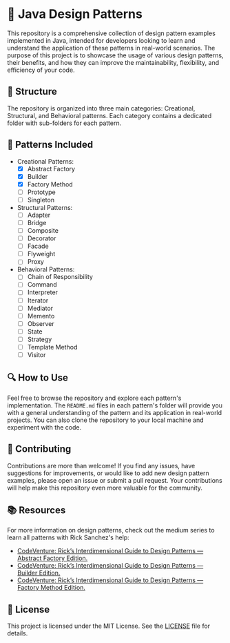 # 🚀 Java Design Patterns

This repository is a comprehensive collection of design pattern examples implemented in Java, intended for developers looking to learn and understand the application of these patterns in real-world scenarios. The purpose of this project is to showcase the usage of various design patterns, their benefits, and how they can improve the maintainability, flexibility, and efficiency of your code.

## 📂 Structure

The repository is organized into three main categories: Creational, Structural, and Behavioral patterns. Each category contains a dedicated folder with sub-folders for each pattern.

## 🧩 Patterns Included

- Creational Patterns:
    - [X] Abstract Factory
    - [X] Builder
    - [X] Factory Method
    - [ ] Prototype
    - [ ] Singleton

- Structural Patterns:
    - [ ] Adapter
    - [ ] Bridge
    - [ ] Composite
    - [ ] Decorator
    - [ ] Facade
    - [ ] Flyweight
    - [ ] Proxy

- Behavioral Patterns:
    - [ ] Chain of Responsibility
    - [ ] Command
    - [ ] Interpreter
    - [ ] Iterator
    - [ ] Mediator
    - [ ] Memento
    - [ ] Observer
    - [ ] State
    - [ ] Strategy
    - [ ] Template Method
    - [ ] Visitor

## 🔍 How to Use

Feel free to browse the repository and explore each pattern's implementation. The `README.md` files in each pattern's folder will provide you with a general understanding of the pattern and its application in real-world projects. You can also clone the repository to your local machine and experiment with the code.

## 🌟 Contributing

Contributions are more than welcome! If you find any issues, have suggestions for improvements, or would like to add new design pattern examples, please open an issue or submit a pull request. Your contributions will help make this repository even more valuable for the community.

## 📚 Resources

For more information on design patterns, check out the medium series to learn all patterns with Rick Sanchez's help:

- [CodeVenture: Rick’s Interdimensional Guide to Design Patterns — Abstract Factory Edition.](https://firattamur.medium.com/codeventure-ricks-interdimensional-guide-to-design-patterns-abstract-factory-edition-fdad996c4c20)
- [CodeVenture: Rick’s Interdimensional Guide to Design Patterns — Builder Edition.](https://firattamur.medium.com/codeventure-ricks-interdimensional-guide-to-design-patterns-builder-edition-1c0e71b466b0)
- [CodeVenture: Rick’s Interdimensional Guide to Design Patterns — Factory Method Edition.](https://firattamur.medium.com/codeventure-ricks-interdimensional-guide-to-design-patterns-factory-edition-d9cc53e3e2b9)

## 📄 License

This project is licensed under the MIT License. See the [LICENSE](LICENSE) file for details.

